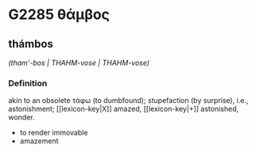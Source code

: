 # G2285 θάμβος

## thámbos

_(tham'-bos | THAHM-vose | THAHM-vose)_

### Definition

akin to an obsolete τάφω (to dumbfound); stupefaction (by surprise), i.e., astonishment; [[lexicon-key|X]] amazed, [[lexicon-key|+]] astonished, wonder.

- to render immovable
- amazement

